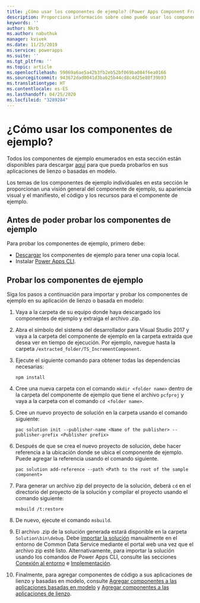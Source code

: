 ```yaml
---
title: ¿Cómo usar los componentes de ejemplo? (Power Apps Component Framework) | Microsoft Docs
description: Proporciona información sobre cómo puede usar los componentes de muestra creados usando Power Apps Component Framework en sus aplicaciones de lienzo y basadas en modelo
keywords: ''
author: Nkrb
ms.author: nabuthuk
manager: kvivek
ms.date: 11/25/2019
ms.service: powerapps
ms.suite: ''
ms.tgt_pltfrm: ''
ms.topic: article
ms.openlocfilehash: 59069a6ae5a42b3fb2eb52bf069ba084f6ea0166
ms.sourcegitcommit: 943672dad0041d3bab25b44cd8c4d25e88f39b93
ms.translationtype: HT
ms.contentlocale: es-ES
ms.lasthandoff: 04/25/2020
ms.locfileid: "3289284"
---
```

# <a name="how-to-use-the-sample-components"></a>¿Cómo usar los componentes de ejemplo?

Todos los componentes de ejemplo enumerados en esta sección están disponibles para descargar [aquí](https://go.microsoft.com/fwlink/?linkid=2088525) para que pueda probarlos en sus aplicaciones de lienzo o basadas en modelo.

Los temas de los componentes de ejemplo individuales en esta sección le proporcionan una visión general del componente de ejemplo, su apariencia visual y el manifiesto, el código y los recursos para el componente de ejemplo.

## <a name="before-you-can-try-the-sample-components"></a>Antes de poder probar los componentes de ejemplo

Para probar los componentes de ejemplo, primero debe:

- [Descargar](https://go.microsoft.com/fwlink/?linkid=2088525) los componentes de ejemplo para tener una copia local.
- Instalar [Power Apps CLI](https://aka.ms/PowerAppsCLI).

## <a name="try-the-sample-components"></a>Probar los componentes de ejemplo

Siga los pasos a continuación para importar y probar los componentes de ejemplo en su aplicación de lienzo o basada en modelo:

1. Vaya a la carpeta de su equipo donde haya descargado los componentes de ejemplo y extraiga el archivo .zip.  
1. Abra el símbolo del sistema del desarrollador para Visual Studio 2017 y vaya a la carpeta del componente de ejemplo en la carpeta extraída que desea ver en tiempo de ejecución. Por ejemplo, navegue hasta la carpeta `/extracted_folder/TS_IncrementComponent`.
1. Ejecute el siguiente comando para obtener todas las dependencias necesarias:
    ```CLI
    npm install
    ```
1. Cree una nueva carpeta con el comando `mkdir <folder name>` dentro de la carpeta del componente de ejemplo que tiene el archivo `pcfproj` y vaya a la carpeta con el comando `cd <folder name>`. 
1. Cree un nuevo proyecto de solución en la carpeta usando el comando siguiente:
    ```CLI
    pac solution init --publisher-name <Name of the publisher> --publisher-prefix <Publisher prefix>
    ```
1. Después de que se crea el nuevo proyecto de solución, debe hacer referencia a la ubicación donde se ubica el componente de ejemplo. Puede agregar la referencia usando el comando siguiente.
    ```CLI
    pac solution add-reference --path <Path to the root of the sample component>
    ```
1. Para generar un archivo zip del proyecto de la solución, deberá `cd` en el directorio del proyecto de la solución y compilar el proyecto usando el comando siguiente:
    
     ```CLI
     msbuild /t:restore
    ```
1. De nuevo, ejecute el comando `msbuild`.
1. El archivo .zip de la solución generada estará disponible en la carpeta `Solution\bin\debug`. Debe [importar la solución](/powerapps/maker/common-data-service/import-update-export-solutions) manualmente en el entorno de Common Data Service mediante el portal web una vez que el archivo zip esté listo. Alternativamente, para importar la solución usando los comandos de Power Apps CLI, consulte las secciones [Conexión al entorno](https://docs.microsoft.com/powerapps/developer/component-framework/import-custom-controls#connecting-to-your-environment) e [Implementación](https://docs.microsoft.com/powerapps/developer/component-framework/import-custom-controls#deploying-code-components).
1. Finalmente, para agregar componentes de código a sus aplicaciones de lienzo y basadas en modelo, consulte [Agregar componentes a las aplicaciones basadas en modelo](https://docs.microsoft.com/powerapps/developer/component-framework/add-custom-controls-to-a-field-or-entity) y [Agregar componentes a las aplicaciones de lienzo](https://docs.microsoft.com/powerapps/developer/component-framework/component-framework-for-canvas-apps#add-components-to-a-canvas-app).
